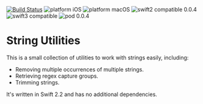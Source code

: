 [![Build Status](https://www.bitrise.io/app/d46e720d40bb06a2.svg?token=1ixdj23dbZJgJ3rjHcqkSg&branch=master)](https://www.bitrise.io/app/d46e720d40bb06a2) ![platform iOS](https://img.shields.io/badge/platform-iOS-blue.svg) ![platform macOS](https://img.shields.io/badge/platform-macOS-blue.svg) ![swift2 compatible 0.0.4](https://img.shields.io/badge/swift2-0.0.4-brightgreen.svg) ![swift3 compatible](https://img.shields.io/badge/swift3-compatible-brightgreen.svg) ![pod 0.0.4](https://img.shields.io/badge/pod-0.0.4-blue.svg)

# String Utilities

This is a small collection of utilities to work with strings easily, including:

- Removing multiple occurrences of multiple strings.
- Retrieving regex capture groups.
- Trimming strings.

It's written in Swift 2.2 and has no additional dependencies.